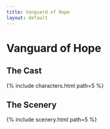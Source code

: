 ```yaml
---
title: Vanguard of Hope
layout: default
---
```


# Vanguard of Hope

## The Cast

{% include characters.html path=5 %}

## The Scenery

{% include scenery.html path=5 %}


